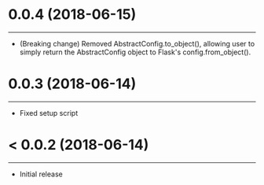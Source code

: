 # 0.0.4 (2018-06-15)
---
* (Breaking change) Removed AbstractConfig.to_object(), allowing user to simply return the AbstractConfig object to Flask's config.from_object(). 

# 0.0.3 (2018-06-14)
---
* Fixed setup script

# < 0.0.2 (2018-06-14)
---
* Initial release
